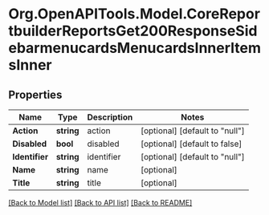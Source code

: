 # Org.OpenAPITools.Model.CoreReportbuilderReportsGet200ResponseSidebarmenucardsMenucardsInnerItemsInner

## Properties

Name | Type | Description | Notes
------------ | ------------- | ------------- | -------------
**Action** | **string** | action | [optional] [default to "null"]
**Disabled** | **bool** | disabled | [optional] [default to false]
**Identifier** | **string** | identifier | [optional] [default to "null"]
**Name** | **string** | name | [optional] 
**Title** | **string** | title | [optional] 

[[Back to Model list]](../README.md#documentation-for-models) [[Back to API list]](../README.md#documentation-for-api-endpoints) [[Back to README]](../README.md)

